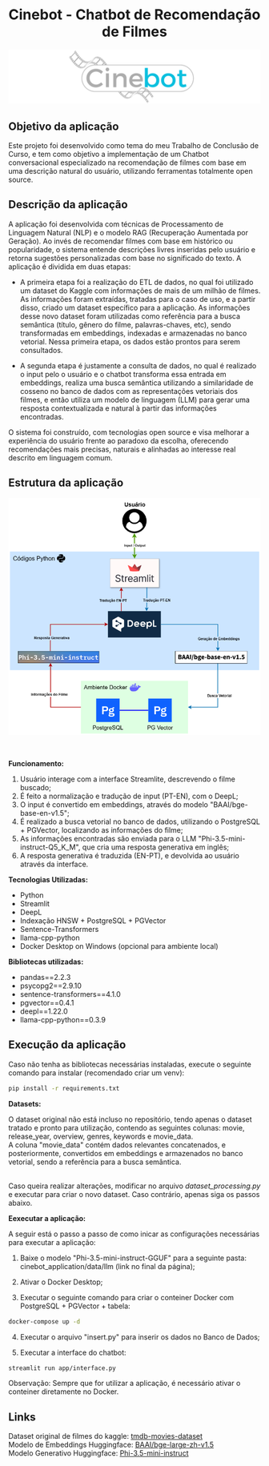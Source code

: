 <h1 align="center"> Cinebot - Chatbot de Recomendação de Filmes </h1> 

![Screenshot](./data/images/Logo.png)

<h2>Objetivo da aplicação</h2>

Este projeto foi desenvolvido como tema do meu Trabalho de Conclusão de Curso, e tem como objetivo a implementação de um Chatbot conversacional especializado na recomendação de filmes com base em uma descrição natural do usuário, utilizando ferramentas totalmente open source. 

<h2>Descrição da aplicação</h2>

A aplicação foi desenvolvida com técnicas de Processamento de Linguagem Natural (NLP) e o modelo RAG (Recuperação Aumentada por Geração). Ao invés de recomendar filmes com base em histórico ou popularidade, o sistema entende descrições livres inseridas pelo usuário e retorna sugestões personalizadas com base no significado do texto. A aplicação é dividida em duas etapas:

* A primeira etapa foi a realização do ETL de dados, no qual foi utilizado um dataset do Kaggle com informações de mais de um milhão de filmes. As informações foram extraídas, tratadas para o caso de uso, e a partir disso, criado um dataset específico para a aplicação. As informações desse novo dataset foram utilizadas como referência para a busca semântica (título, gênero do filme, palavras-chaves, etc), sendo transformadas em embeddings, indexadas e armazenadas no banco vetorial. Nessa primeira etapa, os dados estão prontos para serem consultados.

* A segunda etapa é justamente a consulta de dados, no qual é realizado o input pelo o usuário e o chatbot transforma essa entrada em embeddings, realiza uma busca semântica utilizando a similaridade de cosseno no banco de dados com as representações vetoriais dos filmes, e então utiliza um modelo de linguagem (LLM) para gerar uma resposta contextualizada e natural à partir das informações encontradas.

O sistema foi construído, com tecnologias open source e visa melhorar a experiência do usuário frente ao paradoxo da escolha, oferecendo recomendações mais precisas, naturais e alinhadas ao interesse real descrito em linguagem comum.

<h2>Estrutura da aplicação</h2>

<p align="center">
  <img src="./data/images/Arquitetura.png" alt="Tela Inicial" width="700"/>
</p><br>

**Funcionamento:** 

1. Usuário interage com a interface Streamlite, descrevendo o filme buscado;
2. É feito a normalização e tradução de input (PT-EN), com o DeepL;
3. O input é convertido em embeddings, através do modelo "BAAI/bge-base-en-v1.5";
4. É realizado a busca vetorial no banco de dados, utilizando o PostgreSQL + PGVector, localizando as informações do filme;
5. As informações encontradas são enviada para o LLM "Phi-3.5-mini-instruct-Q5_K_M", que cria uma resposta generativa em inglês;
6. A resposta generativa é traduzida (EN-PT), e devolvida ao usuário através da interface.

**Tecnologias Utilizadas:**

- Python
- Streamlit
- DeepL 
- Indexação HNSW + PostgreSQL + PGVector
- Sentence-Transformers
- llama-cpp-python
- Docker Desktop on Windows (opcional para ambiente local)

**Bibliotecas utilizadas:**

- pandas==2.2.3
- psycopg2==2.9.10
- sentence-transformers==4.1.0
- pgvector==0.4.1
- deepl==1.22.0
- llama-cpp-python==0.3.9

<h2>Execução da aplicação</h2>

Caso não tenha as bibliotecas necessárias instaladas, execute o seguinte comando para instalar (recomendado criar um venv):

```bash
pip install -r requirements.txt
```

**Datasets:**

O dataset original não está incluso no repositório, tendo apenas o dataset tratado e pronto para utilização, contendo as seguintes colunas: movie, release_year, overview, genres, keywords e movie_data.<br> 
A coluna "movie_data" contém dados relevantes concatenados, e posteriormente, convertidos em embeddings e armazenados no banco vetorial, sendo a referência para a busca semântica.<br><br>

Caso queira realizar alterações, modificar no arquivo *dataset_processing.py* e executar para criar o novo dataset. Caso contrário, apenas siga os passos abaixo.

**Eexecutar a aplicação:**

A seguir está o passo a passo de como inicar as configurações necessárias para executar a aplicação:

1. Baixe o modelo "Phi-3.5-mini-instruct-GGUF" para a seguinte pasta: cinebot_application/data/llm (link no final da página);

2. Ativar o Docker Desktop;

3. Executar o seguinte comando para criar o conteiner Docker com PostgreSQL + PGVector + tabela:

```bash
docker-compose up -d
```

4. Executar o arquivo "insert.py" para inserir os dados no Banco de Dados;

5. Executar a interface do chatbot:

```bash
streamlit run app/interface.py
```

Observação: Sempre que for utilizar a aplicação, é necessário ativar o conteiner diretamente no Docker.
  
<h2>Links</h2>

Dataset original de filmes do kaggle: [tmdb-movies-dataset](https://www.kaggle.com/datasets/asaniczka/tmdb-movies-dataset-2023-930k-movies)<br>
Modelo de Embeddings Huggingface: [BAAI/bge-large-zh-v1.5](https://huggingface.co/BAAI/bge-base-en-v1.5#using-sentence-transformers)<br>
Modelo Generativo Huggingface: [Phi-3.5-mini-instruct](https://huggingface.co/bartowski/Phi-3.5-mini-instruct-GGUF/blob/main/Phi-3.5-mini-instruct-Q5_K_M.gguf)
